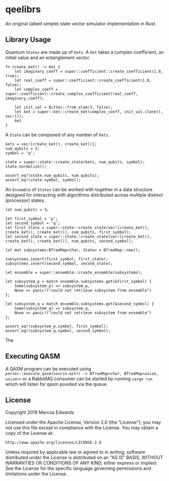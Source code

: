 # qeelibrs
An original (albeit simple) state vector simulator implementation in Rust.

## Library Usage

Quantum `States` are made up of `Kets`. A `Ket` takes a complex coefficient, an initial value and an entanglement vector.

```
fn create_ket() -> Ket {
    let imaginary_coeff = super::coefficient::create_coefficient(1.0, true);
    let real_coeff = super::coefficient::create_coefficient(1.0, false);
    let complex_coeff = super::coefficient::create_complex_coefficient(real_coeff, imaginary_coeff);

    let init_val = BitVec::from_elem(3, false);
    let ket = super::ket::create_ket(complex_coeff, init_val.clone(), vec![]);
    ket
}
```

A `State` can be composed of any number of `Kets`.

```
kets = vec![create_ket(), create_ket()];
num_qubits = 2;
symbol = 'q';

state = super::state::create_state(kets, num_qubits, symbol);
state.normalize();

assert_eq!(state.num_qubits, num_qubits);
assert_eq!(state.symbol, symbol);
```

An `Ensemble` of `States` can be worked with together in a data structure designed for interacting with
algorithms distributed across multiple distinct (processor) states.

```
let num_qubits = 3;

let first_symbol = 'p';
let second_symbol = 'q';
let first_state = super::state::create_state(vec![create_ket(), create_ket(), create_ket()], num_qubits, first_symbol);
let second_state = super::state::create_state(vec![create_ket(), create_ket(), create_ket()], num_qubits, second_symbol);

let mut subsystems:BTreeMap<char, State> = BTreeMap::new();

subsystems.insert(first_symbol, first_state);
subsystems.insert(second_symbol, second_state);

let ensemble = super::ensemble::create_ensemble(subsystems);

let subsystem_p = match ensemble.subsystems.get(&first_symbol) {
    Some(subsystem_p) => subsystem_p,
    None => panic!("could not retrieve subsystem from ensemble")
};

let subsystem_q = match ensemble.subsystems.get(&second_symbol) {
    Some(subsystem_q) => subsystem_q,
    None => panic!("could not retrieve subsystem from ensemble")
};

assert_eq!(subsystem_p.symbol, first_symbol);
assert_eq!(subsystem_q.symbol, second_symbol);
```

The 

## Executing QASM

A QASM program can be executed using `parser::execute_qasm(source:&str) -> BTreeMap<char, BTreeMap<usize, usize>>` or a RabbitMQ consumer can be started by running `cargo run` which will listen for qasm povided via the queue.

## License

Copyright 2019 Marcus Edwards

Licensed under the Apache License, Version 2.0 (the "License"); you may not use this file except in compliance with the License. You may obtain a copy of the License at:

```
http://www.apache.org/licenses/LICENSE-2.0
```

Unless required by applicable law or agreed to in writing, software distributed under the License is distributed on an "AS IS" BASIS, WITHOUT WARRANTIES OR CONDITIONS OF ANY KIND, either express or implied. See the License for the specific language governing permissions and limitations under the License.
